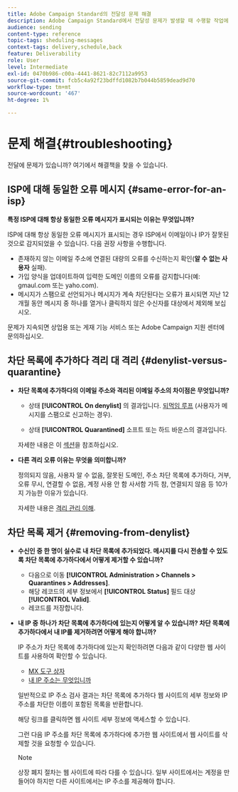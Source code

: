 ```yaml
---
title: Adobe Campaign Standard의 전달성 문제 해결
description: Adobe Campaign Standard에서 전달성 문제가 발생할 때 수행할 작업에 대해 알아봅니다.
audience: sending
content-type: reference
topic-tags: sheduling-messages
context-tags: delivery,schedule,back
feature: Deliverability
role: User
level: Intermediate
exl-id: 0470b986-c00a-4441-8621-82c7112a9953
source-git-commit: fcb5c4a92f23bdffd1082b7b044b5859dead9d70
workflow-type: tm+mt
source-wordcount: '467'
ht-degree: 1%

---
```


# 문제 해결{#troubleshooting}

전달에 문제가 있습니까? 여기에서 해결책을 찾을 수 있습니다.

## ISP에 대해 동일한 오류 메시지 {#same-error-for-an-isp}

**특정 ISP에 대해 항상 동일한 오류 메시지가 표시되는 이유는 무엇입니까?**

ISP에 대해 항상 동일한 오류 메시지가 표시되는 경우 ISP에서 이메일이나 IP가 잘못된 것으로 감지되었을 수 있습니다. 다음 권장 사항을 수행합니다.
* 존재하지 않는 이메일 주소에 연결된 대량의 오류를 수신하는지 확인(**알 수 없는 사용자** 실패).
* 가입 양식을 업데이트하여 입력한 도메인 이름의 오류를 감지합니다(예: gmaul.com 또는 yaho.com).
* 메시지가 스팸으로 선언되거나 메시지가 계속 차단된다는 오류가 표시되면 지난 12개월 동안 메시지 중 하나를 열거나 클릭하지 않은 수신자를 대상에서 제외해 보십시오.

문제가 지속되면 상업용 또는 게재 기능 서비스 또는 Adobe Campaign 지원 센터에 문의하십시오.

## 차단 목록에 추가하다 격리 대 격리 {#denylist-versus-quarantine}

* **차단 목록에 추가하다의 이메일 주소와 격리된 이메일 주소의 차이점은 무엇입니까?**

   * 상태 **[!UICONTROL On denylist]** 의 결과입니다. [되먹임 루프](https://experienceleague.adobe.com/docs/deliverability-learn/deliverability-best-practice-guide/transition-process/infrastructure.html#feedback-loops) (사용자가 메시지를 스팸으로 신고하는 경우).

   * 상태 **[!UICONTROL Quarantined]** 소프트 또는 하드 바운스의 결과입니다.

  자세한 내용은 이 [섹션](../../sending/using/understanding-quarantine-management.md#quarantine-vs-denylist)을 참조하십시오.

* **다른 격리 오류 이유는 무엇을 의미합니까?**

  정의되지 않음, 사용자 알 수 없음, 잘못된 도메인, 주소 차단 목록에 추가하다, 거부, 오류 무시, 연결할 수 없음, 계정 사용 안 함 사서함 가득 참, 연결되지 않음 등 10가지 가능한 이유가 있습니다.

  자세한 내용은 [격리 관리 이해](../../sending/using/understanding-quarantine-management.md).

## 차단 목록 제거 {#removing-from-denylist}

* **수신인 중 한 명이 실수로 내 차단 목록에 추가되었다. 메시지를 다시 전송할 수 있도록 차단 목록에 추가하다에서 어떻게 제거할 수 있습니까?**

   * 다음으로 이동 **[!UICONTROL Administration > Channels > Quarantines > Addresses]**.
   * 해당 레코드의 세부 정보에서 **[!UICONTROL Status]** 필드 대상 **[!UICONTROL Valid]**.
   * 레코드를 저장합니다.

* **내 IP 중 하나가 차단 목록에 추가하다에 있는지 어떻게 알 수 있습니까? 차단 목록에 추가하다에서 내 IP를 제거하려면 어떻게 해야 합니까?**

  IP 주소가 차단 목록에 추가하다에 있는지 확인하려면 다음과 같이 다양한 웹 사이트를 사용하여 확인할 수 있습니다.
   * [MX 도구 상자](https://mxtoolbox.com/)
   * [내 IP 주소는 무엇입니까](https://whatismyipaddress.com)

  일반적으로 IP 주소 검사 결과는 차단 목록에 추가하다 웹 사이트의 세부 정보와 IP 주소를 차단한 이름이 포함된 목록을 반환합니다.

  해당 링크를 클릭하면 웹 사이트 세부 정보에 액세스할 수 있습니다.

  그런 다음 IP 주소를 차단 목록에 추가하다에 추가한 웹 사이트에서 웹 사이트를 삭제할 것을 요청할 수 있습니다.

  >[!NOTE]
  >
  >상장 폐지 절차는 웹 사이트에 따라 다를 수 있습니다. 일부 사이트에서는 계정을 만들어야 하지만 다른 사이트에서는 IP 주소를 제공해야 합니다.
